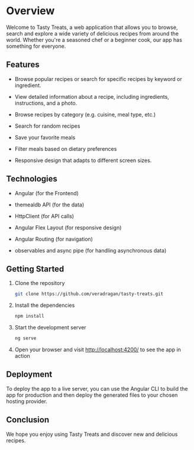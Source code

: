 # Overview

Welcome to Tasty Treats, a web application that allows you to browse, search and explore a wide variety of delicious recipes from around the world. Whether you're a seasoned chef or a beginner cook, our app has something for everyone.

## Features

- Browse popular recipes or search for specific recipes by keyword or ingredient.

- View detailed information about a recipe, including ingredients, instructions, and a photo.

- Browse recipes by category (e.g. cuisine, meal type, etc.)

- Search for random recipes

- Save your favorite meals

- Filter meals based on dietary preferences

- Responsive design that adapts to different screen sizes.

## Technologies

- Angular (for the Frontend)

- themealdb API (for the data)

- HttpClient (for API calls)

- Angular Flex Layout (for responsive design)

- Angular Routing (for navigation)

- observables and async pipe (for handling asynchronous data)

## Getting Started

1. Clone the repository

    ```bash
    git clone https://github.com/veradragan/tasty-treats.git
    ```

2. Install the dependencies

    ```bash
    npm install
    ```

3. Start the development server

    ```bash
    ng serve
    ```

4. Open your browser and visit <http://localhost:4200/> to see the app in action

## Deployment

To deploy the app to a live server, you can use the Angular CLI to build the app for production and then deploy the generated files to your chosen hosting provider.

## Conclusion

We hope you enjoy using Tasty Treats and discover new and delicious recipes.
